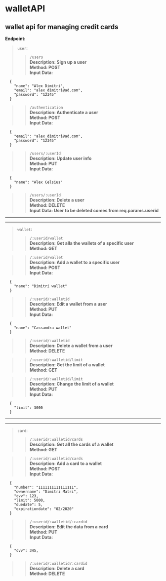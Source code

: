 # walletAPI

## wallet api for managing credit cards

**Endpoint:** 

  > `user`: <br />
  >>`/users` <br />
  **Description: Sign up a user** <br />
  **Method: POST** <br />
  **Input Data:**

      {
        "name": "Alex Dimitri",
        "email": "alex_dimitri@ad.com",
        "password": "12345"
      }

  >>`/authentication` <br />
  **Description: Authenticate a user** <br />
  **Method: POST** <br />
  **Input Data:**

      {
        "email": "alex_dimitri@ad.com",
        "password": "12345"
      }

  >>`/users/:userId` <br />
  **Description: Update user info** <br />
  **Method: PUT** <br />
  **Input Data:**

      {
        "name": "Alex Celsius"
      }

  >>`/users/:userId` <br />
  **Description: Delete a user** <br />
  **Method: DELETE** <br />
  **Input Data: User to be deleted comes from req.params.userid**

  ---
  ---

  > `wallet`: <br />
  >>`/:userid/wallet` <br />
  **Description: Get alla the wallets of a specific user** <br />
  **Method: GET** <br />

  >>`/:userid/wallet` <br />
  **Description: Add a wallet to a specific user** <br />
  **Method: POST** <br />
  **Input Data:**

      {
        "name": "Dimitri wallet"
      }

  >>`/:userid/:walletid` <br />
  **Description: Edit a wallet from a user** <br />
  **Method: PUT** <br />
  **Input Data:**

      {
        "name": "Cassandra wallet"
      }
      
  >>`/:userid/:walletid` <br />
  **Description: Delete a wallet from a user** <br />
  **Method: DELETE** <br />
      
  >>`/:userid/:walletid/limit` <br />
  **Description: Get the limit of a wallet** <br />
  **Method: GET** <br />
      
  >>`/:userid/:walletid/limit` <br />
  **Description: Change the limit of a wallet** <br />
  **Method: PUT** <br />
  **Input Data:**

      {
        "limit": 3000
      }

  ---
  --- 

  > `card`: <br />
  >>`/:userid/:walletid/cards` <br />
  **Description: Get all the cards of a wallet** <br />
  **Method: GET** <br />

  >>`/:userid/:walletid/cards` <br />
  **Description: Add a card to a wallet** <br />
  **Method: POST** <br />
  **Input Data:**

      {
        "number": "1111111111111111",
        "ownername": "Dimitri Matri",
        "cvv": 123,
        "limit": 5000,
        "duedate": 5,
        "expirationdate": "02/2020"
      }

  >>`/:userid/:walletid/:cardid` <br />
  **Description: Edit the data from a card** <br />
  **Method: PUT** <br />
  **Input Data:**

      {
        "cvv": 345,
      }

  >>`/:userid/:walletid/:cardid` <br />
  **Description: Delete a card** <br />
  **Method: DELETE** <br />
